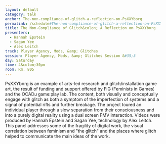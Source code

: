 ```yaml
---
layout: default
category: talk
anchor: The-non-compliance-of-glitch-a-reflection-on-PsXXYborg
permalink: /schedule#The-non-compliance-of-glitch-a-reflection-on-PsXXYborg
title: The Non-Compliance of Glitch&colon; A Reflection on PsXXYborg
presenters:
  - Hannah Epstein
  - Sagan Yee
  - Alex Leitch
track: Player Agency, Mods, &amp; Glitches
session: Player Agency, Mods, &amp; Glitches Session &#35;3
day: Saturday
time: 4&colon;30pm
room: Rm. 805
---
```

PsXXYborg is an example of arts-led research and glitch/installation game art, the result of funding and support offered by FiG (Feminists in Games) and the OCADu game:play lab. The content, both visually and conceptually engage with glitch as both a symptom of the imperfection of systems and a signal of potential rifts and further breakage. The project toured an individual player through a slow separation from their consciousness and into a purely digital reality using a dual screen FMV interaction. Videos were produced by Hannah Epstein and Sagan Yee, technology by Alex Leitch. This panel addresses some of the fragility of digital work, the visual correlation between feminism and "the glitch"  and the places where glitch helped to communicate the main ideas of the work.